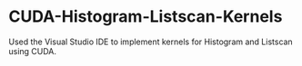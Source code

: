 # CUDA-Histogram-Listscan-Kernels
Used the Visual Studio IDE to implement kernels for Histogram and Listscan using CUDA.
